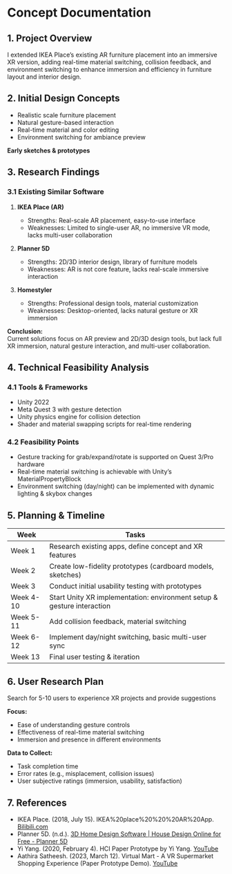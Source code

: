 # Concept Documentation

## 1. Project Overview
I extended IKEA Place’s existing AR furniture placement into an immersive XR version, adding real-time material switching, collision feedback, and environment switching to enhance immersion and efficiency in furniture layout and interior design.

## 2. Initial Design Concepts
- Realistic scale furniture placement
- Natural gesture-based interaction
- Real-time material and color editing
- Environment switching for ambiance preview

**Early sketches & prototypes**

## 3. Research Findings

### 3.1 Existing Similar Software
1. **IKEA Place (AR)**
   - Strengths: Real-scale AR placement, easy-to-use interface
   - Weaknesses: Limited to single-user AR, no immersive VR mode, lacks multi-user collaboration

2. **Planner 5D**
   - Strengths: 2D/3D interior design, library of furniture models
   - Weaknesses: AR is not core feature, lacks real-scale immersive interaction

3. **Homestyler**
   - Strengths: Professional design tools, material customization
   - Weaknesses: Desktop-oriented, lacks natural gesture or XR immersion

**Conclusion:**  
Current solutions focus on AR preview and 2D/3D design tools, but lack full XR immersion, natural gesture interaction, and multi-user collaboration.

## 4. Technical Feasibility Analysis

### 4.1 Tools & Frameworks
- Unity 2022
- Meta Quest 3 with gesture detection
- Unity physics engine for collision detection
- Shader and material swapping scripts for real-time rendering

### 4.2 Feasibility Points
- Gesture tracking for grab/expand/rotate is supported on Quest 3/Pro hardware
- Real-time material switching is achievable with Unity’s MaterialPropertyBlock
- Environment switching (day/night) can be implemented with dynamic lighting & skybox changes

## 5. Planning & Timeline
| Week | Tasks |
|------|-------|
| Week 1 | Research existing apps, define concept and XR features |
| Week 2 | Create low-fidelity prototypes (cardboard models, sketches) |
| Week 3 | Conduct initial usability testing with prototypes |
| Week 4-10 | Start Unity XR implementation: environment setup & gesture interaction |
| Week 5-11 | Add collision feedback, material switching |
| Week 6-12 | Implement day/night switching, basic multi-user sync |
| Week 13 | Final user testing & iteration |

## 6. User Research Plan
Search for 5-10 users to experience XR projects and provide suggestions

**Focus:**
- Ease of understanding gesture controls
- Effectiveness of real-time material switching
- Immersion and presence in different environments

**Data to Collect:**
- Task completion time
- Error rates (e.g., misplacement, collision issues)
- User subjective ratings (immersion, usability, satisfaction)

## 7. References
- IKEA Place. (2018, July 15). IKEA%20place%20%20%20AR%20App. [Bilibili.com](https://www.bilibili.com/video/BV1Qs411J7J5/?spm_id_from=333.1007.top_right_bar_window_history.content.click)
- Planner 5D. (n.d.). [3D Home Design Software | House Design Online for Free - Planner 5D](https://planner5d.com)
- Yi Yang. (2020, February 4). HCI Paper Prototype by Yi Yang. [YouTube](https://www.youtube.com/watch?v=e5iuxs-MUw8)
- Aathira Satheesh. (2023, March 12). Virtual Mart - A VR Supermarket Shopping Experience (Paper Prototype Demo). [YouTube](https://www.youtube.com/watch?v=NaFte_rn_10)
